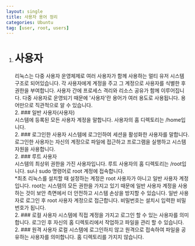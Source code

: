 ```yaml
---
layout: single
title: 사용자 용어 정리
categories: Ubuntu
tag: [user, root, users]
---
```


1. # 사용자
   리눅스는 다중 사용자 운영체제로 여러 사용자가 함께 사용하는 멀티 유저 시스템 구조로 되어있습니다. 각 사용자에게 계정을 주고 그 계정으로 사용자를 식별한 후 권한을 부여합니다. 사용자 간에 프로세스 격리와 리소스 공유가 함께 이루어집니다. 다중 사용자로 운영되기 때문에 '사용자'란 용어가 여러 용도로 사용됩니다. 용어만으로 직관적으로 알 수 있습니다.   
   2. ### 일반 사용자(사용자)   
      시스템에 등록된 모든 사용자 계정을 말합니다. 사용자의 홈 디렉토리는 /home입니다.   
   2. ### 로그인한 사용자
      시스템에 로그인하여 세션을 활성화한 사용자를 말합니다. 로그인한 사용자는 자신의 계정으로 파일에 접근하고 프로그램을 실행하고 시스템 자원을 사용합니다.   
   2. ### 루트 사용자   
      시스템의 최상위 권한을 가진 사용자입니다. 루트 사용자의 홈 디렉토리는 /root입니다. su나 sudo 명령어로 root 계정에 접속합니다.   
      *최초 리눅스를 설치할 때 설정하는 계정은 root 사용자가 아니고 일반 사용자 계정입니다. root는 시스템의 모든 권한을 가지고 있기 때문에 일반 사용자 계정을 사용하는 것이 보안 측면에서 더 안전하고 시스템 손상을 방지할 수 있습니다. 일반 사용자로 로그인 후 root 사용자 계정으로 접근합니다. 비밀번호는 설치시 입력한 비밀번호가 됩니다.   
   2. ### 로컬 사용자
      시스템에 직접 계정을 가지고 로그인 할 수 있는 사용자를 의미합니다. 로그인 후 자신의 홈 디렉토리에서 작업하고 파일을 관리 할 수 있습니다.   
   2. ### 원격 사용자
      로컬 시스템에 로그인하지 않고 원격으로 접속하여 파일을 공유하는 사용자를 의미합니다. 홈 디렉토리를 가지지 않습니다.   